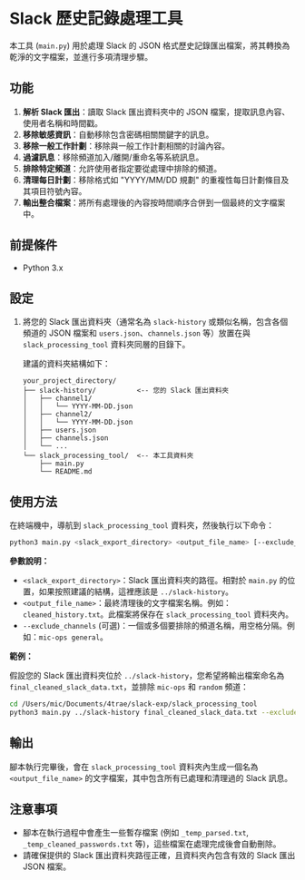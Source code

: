 # Slack 歷史記錄處理工具

本工具 (`main.py`) 用於處理 Slack 的 JSON 格式歷史記錄匯出檔案，將其轉換為乾淨的文字檔案，並進行多項清理步驟。

## 功能

1.  **解析 Slack 匯出**：讀取 Slack 匯出資料夾中的 JSON 檔案，提取訊息內容、使用者名稱和時間戳。
2.  **移除敏感資訊**：自動移除包含密碼相關關鍵字的訊息。
3.  **移除一般工作計劃**：移除與一般工作計劃相關的討論內容。
4.  **過濾訊息**：移除頻道加入/離開/重命名等系統訊息。
5.  **排除特定頻道**：允許使用者指定要從處理中排除的頻道。
6.  **清理每日計劃**：移除格式如 "YYYY/MM/DD 規劃" 的重複性每日計劃條目及其項目符號內容。
7.  **輸出整合檔案**：將所有處理後的內容按時間順序合併到一個最終的文字檔案中。

## 前提條件

*   Python 3.x

## 設定

1.  將您的 Slack 匯出資料夾（通常名為 `slack-history` 或類似名稱，包含各個頻道的 JSON 檔案和 `users.json`、`channels.json` 等）放置在與 `slack_processing_tool` 資料夾同層的目錄下。

    建議的資料夾結構如下：

    ```
    your_project_directory/
    ├── slack-history/          <-- 您的 Slack 匯出資料夾
    │   ├── channel1/
    │   │   └── YYYY-MM-DD.json
    │   ├── channel2/
    │   │   └── YYYY-MM-DD.json
    │   ├── users.json
    │   ├── channels.json
    │   └── ...
    └── slack_processing_tool/  <-- 本工具資料夾
        ├── main.py
        └── README.md
    ```

## 使用方法

在終端機中，導航到 `slack_processing_tool` 資料夾，然後執行以下命令：

```bash
python3 main.py <slack_export_directory> <output_file_name> [--exclude_channels CHANNEL1 CHANNEL2 ...]
```

**參數說明：**

*   `<slack_export_directory>`：Slack 匯出資料夾的路徑。相對於 `main.py` 的位置，如果按照建議的結構，這裡應該是 `../slack-history`。
*   `<output_file_name>`：最終清理後的文字檔案名稱。例如：`cleaned_history.txt`。此檔案將保存在 `slack_processing_tool` 資料夾內。
*   `--exclude_channels` (可選)：一個或多個要排除的頻道名稱，用空格分隔。例如：`mic-ops general`。

**範例：**

假設您的 Slack 匯出資料夾位於 `../slack-history`，您希望將輸出檔案命名為 `final_cleaned_slack_data.txt`，並排除 `mic-ops` 和 `random` 頻道：

```bash
cd /Users/mic/Documents/4trae/slack-exp/slack_processing_tool
python3 main.py ../slack-history final_cleaned_slack_data.txt --exclude_channels mic-ops random
```

## 輸出

腳本執行完畢後，會在 `slack_processing_tool` 資料夾內生成一個名為 `<output_file_name>` 的文字檔案，其中包含所有已處理和清理過的 Slack 訊息。

## 注意事項

*   腳本在執行過程中會產生一些暫存檔案 (例如 `_temp_parsed.txt`, `_temp_cleaned_passwords.txt` 等)，這些檔案在處理完成後會自動刪除。
*   請確保提供的 Slack 匯出資料夾路徑正確，且資料夾內包含有效的 Slack 匯出 JSON 檔案。
